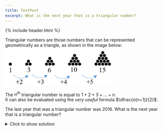 ```yaml
---
title: TestPost
excerpt: What is the next year that is a triangular number?
---
```

{% include header.html %}

Triangular numbers are those numbers that can be represented geometrically as a triangle, as shown in the image below:
<img alt="Triangular numbers" src="https://raw.githubusercontent.com/Maths-Club/Maths-Club.github.io/main/_posts/triangular-numbers.png" width="350"/>

The $n^{th}$ triangular number is equal to $1+2+3+...+n$.   
It can also be evaluated using the *very useful* formula $\dfrac{n(n+1)}{2}$.  

The last year that was a triangular number was 2016. What is the next year that is a triangular number?

<details>
  <summary>Click to show solution</summary>
  
 <blockquote> Answer: 2080</blockquote>   
  
 <p>
 The formula $\dfrac{n(n+1)}{2}$ is *very useful*.   
 By trial and error, we can find that $2016=\dfrac{63 \times 64}{2}$.
 The next triangular year is  $\dfrac{64 \times 65}{2}=2080$.
  </p>
  
  <p>
  Note that we are assuming nobody will be reading and attempting this question more than 60 years after it was written! 😉
  </p>
 
</details>

